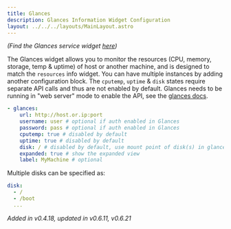 ```yaml
---
title: Glances
description: Glances Information Widget Configuration
layout: ../../../layouts/MainLayout.astro
---
```


_(Find the Glances service widget [here](/en/services/glances/))_

The Glances widget allows you to monitor the resources (CPU, memory, storage, temp & uptime) of host or another machine, and is designed to match the `resources` info widget. You can have multiple instances by adding another configuration block. The `cputemp`, `uptime` & `disk` states require separate API calls and thus are not enabled by default. Glances needs to be running in "web server" mode to enable the API, see the [glances docs](https://glances.readthedocs.io/en/latest/quickstart.html#web-server-mode).

```yaml
- glances:
    url: http://host.or.ip:port
    username: user # optional if auth enabled in Glances
    password: pass # optional if auth enabled in Glances
    cputemp: true # disabled by default
    uptime: true # disabled by default
    disk: / # disabled by default, use mount point of disk(s) in glances. Can also be a list (see below)
    expanded: true # show the expanded view
    label: MyMachine # optional
```

Multiple disks can be specified as:

```yaml
disk:
  - /
  - /boot
  ...
```

*Added in v0.4.18, updated in v0.6.11, v0.6.21*
